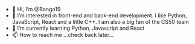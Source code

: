 - 👋 Hi, I’m @Bango19
- 👀 I’m interested in front-end and back-end development. I like Python, JavaScript, React and a little C++. I am also a big fan of the CS50 team
- 🌱 I’m currently learning Python, Javascript and React
- 📫 How to reach me ...check back later...

<!---
Bango19/Bango19 is a ✨ special ✨ repository because its `README.md` (this file) appears on your GitHub profile.
You can click the Preview link to take a look at your changes.
--->
